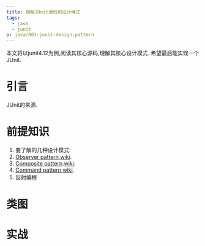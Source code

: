 ```yaml
---
title: 理解JUnit源码和设计模式
tags:
  - java
  - junit
p: java/001-junit-design-pattern
---
```

本文将以junit4.12为例,阅读其核心源码,理解其核心设计模式.
希望最后能实现一个JUnit.

# 引言
JUnit的来源.

# 前提知识
1. 要了解的几种设计模式: 
  1. [Observer pattern](https://www.tutorialspoint.com/design_pattern/observer_pattern.htm),[wiki](https://en.wikipedia.org/wiki/Observer_pattern).
  2. [Composite pattern](https://www.tutorialspoint.com/design_pattern/composite_pattern.htm).[wiki](https://en.wikipedia.org/wiki/Composite_pattern).
  3. [Command pattern](https://www.tutorialspoint.com/design_pattern/command_pattern.htm),[wiki](https://en.wikipedia.org/wiki/Command_pattern).
2. 反射编程

# 类图

# 实战


